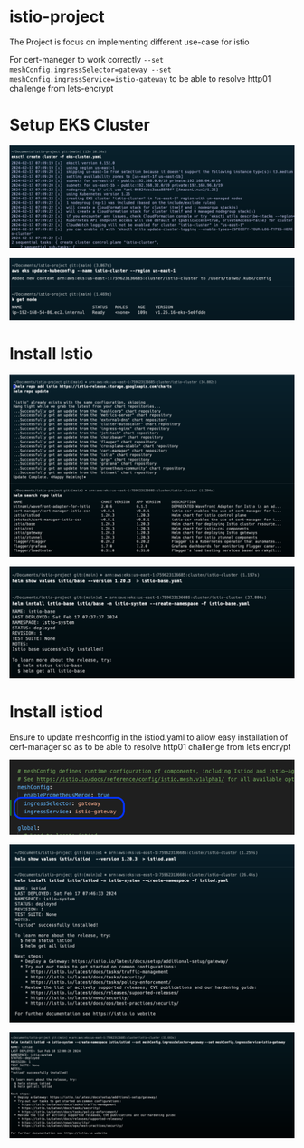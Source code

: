 # istio-project
The Project is focus on implementing different use-case for istio

For cert-maneger to work correctly `--set meshConfig.ingressSelector=gateway --set meshConfig.ingressService=istio-gateway` to be able to resolve http01 challenge from lets-encrypt


# Setup EKS Cluster
![alt text](<png/Pasted Graphic 20.png>)

![alt text](<png/Pasted Graphic 21.png>)

# Install Istio

![alt text](<png/Pasted Graphic 22.png>)

![alt text](<png/Pasted Graphic 23.png>)

# Install istiod

Ensure to update meshconfig in the istiod.yaml to allow easy installation of cert-manager so as to be able to resolve http01 challenge from lets encrypt

![alt text](global-2.png)

![alt text](<png/Pasted Graphic 24.png>)

![alt text](<png/Pasted Graphic 40.png>)

